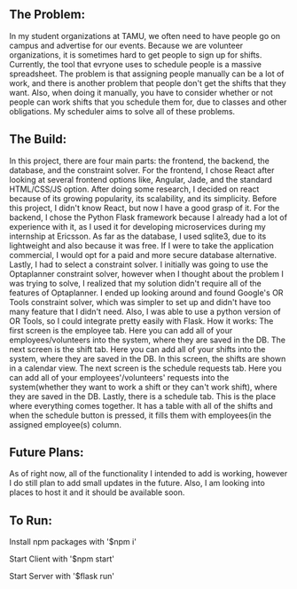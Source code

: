 ## The Problem: 
In my student organizations at TAMU, we often need to have people go on campus and advertise for our events. Because we are volunteer organizations, it is sometimes hard to get people to sign up for shifts. Currently, the tool that evryone uses to schedule people is a massive spreadsheet. The problem is that assigning people manually can be a lot of work, and there is another problem that people don't get the shifts that they want. Also, when doing it manually, you have to consider whether or not people can work shifts that you schedule them for, due to classes and other obligations. My scheduler aims to solve all of these problems.  

## The Build: 
In this project, there are four main parts: the frontend, the backend, the database, and the constraint solver. For the frontend, I chose React after looking at several frontend options like, Angular, Jade, and the standard HTML/CSS/JS option. After doing some research, I decided on react because of its growing popularity, its scalability, and its simplicity. Before this project, I didn't know React, but now I have a good grasp of it. For the backend, I chose the Python Flask framework because I already had a lot of experience with it, as I used it for developing microservices during my internship at Ericsson. As far as the database, I used sqlite3, due to its lightweight and also because it was free. If I were to take the application commercial, I would opt for a paid and more secure database alternative. Lastly, I had to select a constraint solver. I initially was going to use the Optaplanner constraint solver, however when I thought about the problem I was trying to solve, I realized that my solution didn't require all of the features of Optaplanner. I ended up looking around and found Google's OR Tools constraint solver, which was simpler to set up and didn't have too many feature that I didn't need. Also, I was able to use a python version of OR Tools, so I could integrate pretty easily with Flask.  How it works: The first screen is the employee tab. Here you can add all of your employees/volunteers into the system, where they are saved in the DB.   The next screen is the shift tab. Here you can add all of your shifts into the system, where they are saved in the DB. In this screen, the shifts are shown in a calendar view.   The next screen is the schedule requests tab. Here you can add all of your employees'/volunteers' requests into the system(whether they want to work a shift or they can't work shift), where they are saved in the DB.   Lastly, there is a schedule tab. This is the place where everything comes together. It has a table with all of the shifts and when the schedule button is pressed, it fills them with employees(in the assigned employee(s) column. 


## Future Plans: 
As of right now, all of the functionality I intended to add is working, however I do still plan to add small updates in the future. Also, I am looking into places to host it and it should be available soon.


## To Run:
Install npm packages with '$npm i'

Start Client with '$npm start'

Start Server with '$flask run'
